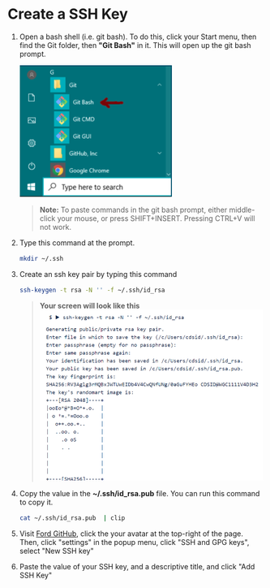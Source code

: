# Create a SSH Key

1. Open a bash shell (i.e. git bash). To do this, click your Start menu, then find the Git folder, then **"Git Bash"** in it. This will open up the git bash prompt.

    ![](./assets/gitbash_cmd.png)

    > **Note:** To paste commands in the git bash prompt, either middle-click your mouse, or press SHIFT+INSERT.  Pressing CTRL+V will not work.

2. Type this command at the prompt.
    ```bash
    mkdir ~/.ssh
    ```

3. Create an ssh key pair by typing this command

    ```bash
    ssh-keygen -t rsa -N '' -f ~/.ssh/id_rsa
    ```

    > **Your screen will look like this**
      ![](./assets/sshexample.png)

4. Copy the value in the **~/.ssh/id_rsa.pub** file. You can run this command to copy it.

     ```bash
     cat ~/.ssh/id_rsa.pub  | clip
     ```

5. Visit [Ford GitHub](https://github.ford.com), click the your avatar at the top-right of the page. Then, click "settings" in the popup menu, click "SSH and GPG keys", select "New SSH key"

6. Paste the value of your SSH key, and a descriptive title, and click "Add SSH Key"